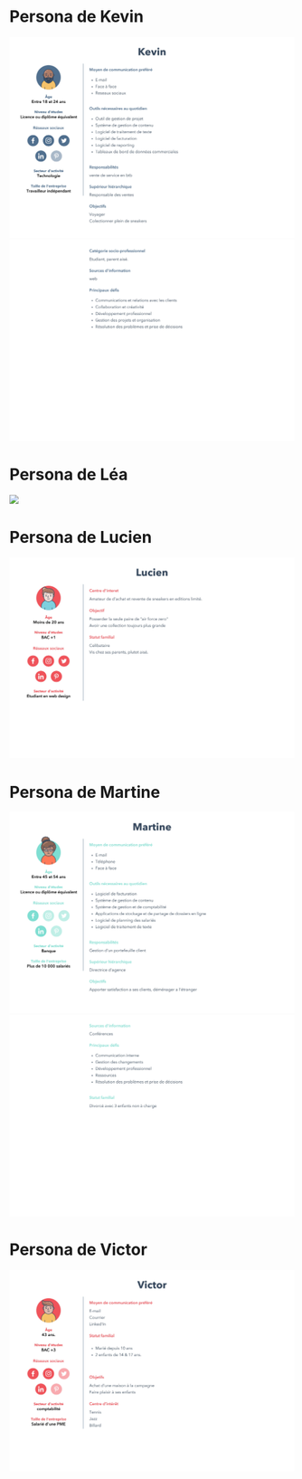 # Persona de Kevin
![](persona/Kevin-1.jpg)
![](persona/Kevin-2.jpg)
# Persona de Léa
![](persona/Léa-1.jpg)
# Persona de Lucien
![](persona/Lucien-1.jpg)
# Persona de Martine
![](persona/Martine-1.jpg)
![](persona/Martine-2.jpg)
# Persona de Victor
![](persona/Victor-1.jpg)

